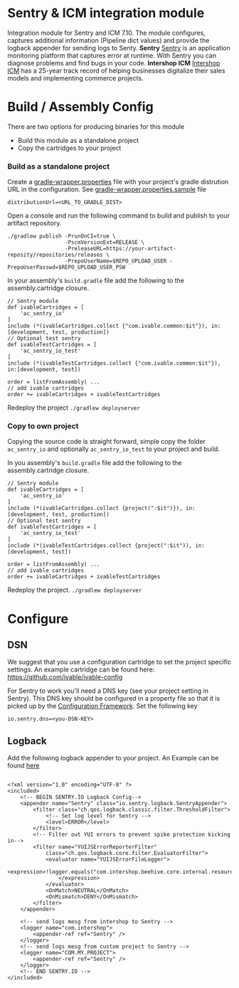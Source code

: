 # Sentry & ICM integration module
Integration module for Sentry and ICM 7.10. The module configures, captures additional information (Pipeline dict values) and provide the logback appender for sending logs to Senty.
**Sentry**
[Sentry](https://sentry.io/) is an application monitoring platform that captures error at runtime. With Sentry you can diagnose problems and find bugs in your code.
**Intershop ICM**
[Intershop ICM](https://www.intershop.com/) has a 25-year track record of helping businesses digitalize their sales models and implementing commerce projects.
# Build / Assembly Config
There are two options for producing binaries for this module
- Build this module as a standalone project
- Copy the cartridges to your project

### Build as a standalone project
Create a [gradle-wrapper.properties](https://github.com/ivable/sentry/tree/develop/gradle/wrapper) file with your project's gradle distrution URL in the configuration. 
See [gradle-wrapper.properties.sample](https://github.com/ivable/sentry/blob/develop/gradle/wrapper/gradle-wrapper.properties.sample) file
```
distributionUrl=<URL_TO_GRADLE_DIST>
```
Open a console and run the following command to build and publish to your artifact repository.
```
./gradlew publish -PrunOnCI=true \
                  -PscmVersionExt=RELEASE \
                  -PreleaseURL=https://your-artifact-reposity/repositories/releases \
                  -PrepoUserName=$REPO_UPLOAD_USER -PrepoUserPasswd=$REPO_UPLOAD_USER_PSW
```
In your assembly's `build.gradle` file add the following to the assembly.cartridge closure.
```
// Sentry module
def ivableCartridges = [
    'ac_sentry_io'
]
include (*(ivableCartridges.collect {"com.ivable.common:$it"}), in:[development, test, production])
// Optional test sentry
def ivableTestCartridges = [
    'ac_sentry_io_test'
]
include (*(ivableTestCartridges.collect {"com.ivable.common:$it"}), in:[development, test])

order = listFromAssembly( ...
// add ivable cartridges
order += ivableCartridges + ivableTestCartridges
```
Redeploy the project
`./gradlew deployserver`
### Copy to own project
Copying the source code is straight forward, simple copy the folder `ac_sentry_io` and optionally `ac_sentry_io_test` to your project and build.

In you assembly's `build.gradle` file add the following to the assembly.cartridge closure.
```
// Sentry module
def ivableCartridges = [
    'ac_sentry_io'
]
include (*(ivableCartridges.collect {project(":$it")}), in:[development, test, production])
// Optional test sentry
def ivableTestCartridges = [
    'ac_sentry_io_test'
]
include (*(ivableTestCartridges.collect {project(":$it")), in:[development, test])

order = listFromAssembly( ...
// add ivable cartridges
order += ivableCartridges + ivableTestCartridges
```
Redeploy the project.
`./gradlew deployserver`
# Configure
## DSN

We suggest that you use a configuration cartridge to set the project specific settings. 
An example cartridge can be found here:
https://github.com/ivable/ivable-config


For Sentry to work you'll need a DNS key (see your project setting in Sentry). This DNS key should be configured in a property file so that it is picked up by the [Configuration Framework](https://support.intershop.com/kb/index.php/Display/2R9141).
Set the following key
```
io.sentry.dns=<you-DSN-KEY>
```
## Logback
Add the following logback appender to your project.
An Example can be found [here](https://github.com/ivable/ivable-config/blob/develop/ivable_config/staticfiles/cartridge/logback/logback-ivable_config.xml)
```

<?xml version="1.0" encoding="UTF-8" ?>
<included>
	<!-- BEGIN SENTRY.IO Logback Config-->
	<appender name="Sentry" class="io.sentry.logback.SentryAppender">
		<filter class="ch.qos.logback.classic.filter.ThresholdFilter">
			<!-- Set log level for Sentry -->
			<level>ERROR</level> 
		</filter>
		<!-- Filter out YUI errors to prevent spike protection kicking in-->
		<filter name="YUIJSErrorReporterFilter"
			class="ch.qos.logback.core.filter.EvaluatorFilter">
			<evaluator name="YUIJSErrorFileLogger">
				<expression>!logger.equals("com.intershop.beehive.core.internal.resource.YUIJSErrorReporter")
				</expression>
			</evaluator>
			<OnMatch>NEUTRAL</OnMatch>
			<OnMismatch>DENY</OnMismatch>
		</filter>
	</appender>
	
	<!-- send logs mesg from intershop to Sentry -->
	<logger name="com.intershop">
		<appender-ref ref="Sentry" />
	</logger>
	<!-- send logs mesg from custom project to Sentry -->
	<logger name="COM.MY.PROJECT">
		<appender-ref ref="Sentry" />
	</logger>
	<!-- END SENTRY.IO -->
</included>
```
